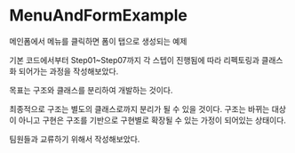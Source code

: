 # MenuAndFormExample

메인폼에서 메뉴를 클릭하면 폼이 탭으로 생성되는 예제

기본 코드에서부터 Step01~Step07까지 각 스텝이 진행됨에 따라 리펙토링과 클래스화 되어가는 과정을 작성해보았다.

목표는 구조와 클래스를 분리하여 개발하는 것이다.

최종적으로 구조는 별도의 클래스로까지 분리가 될 수 있을 것이다. 구조는 바뀌는 대상이 아니고 구현은 구조를 기반으로 구현별로 확장될 수 있는 가정이 되어있는 상태이다.

팀원들과 교류하기 위해서 작성해보았다.


